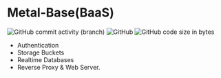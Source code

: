 # **Metal-Base(BaaS)**
![GitHub commit activity (branch)](https://img.shields.io/github/commit-activity/t/themetalbase/metalbase?style=flat-square&label=Total%20Commits)
![GitHub](https://img.shields.io/github/license/themetalbase/metalbase?style=flat-square&label=License)
![GitHub code size in bytes](https://img.shields.io/github/languages/code-size/themetalbase/metalbase?style=flat-square&label=Code%20Size)

- Authentication
- Storage Buckets
- Realtime Databases
- Reverse Proxy & Web Server.
